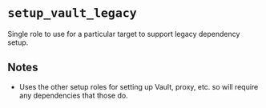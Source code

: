 # `setup_vault_legacy`
Single role to use for a particular target to support legacy dependency setup.

## Notes
* Uses the other setup roles for setting up Vault, proxy, etc. so will require any dependencies that those do.
